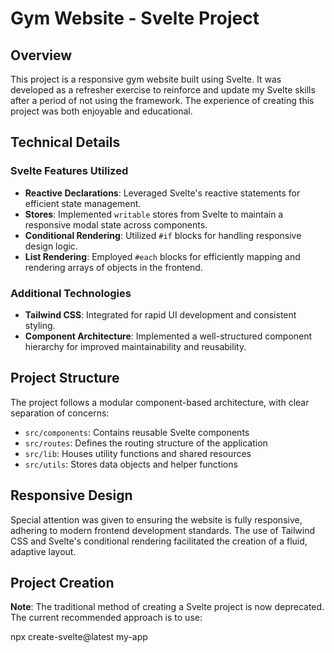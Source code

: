# Gym Website - Svelte Project

## Overview

This project is a responsive gym website built using Svelte. It was developed as a refresher exercise to reinforce and update my Svelte skills after a period of not using the framework. The experience of creating this project was both enjoyable and educational.

## Technical Details

### Svelte Features Utilized

- **Reactive Declarations**: Leveraged Svelte's reactive statements for efficient state management.
- **Stores**: Implemented `writable` stores from Svelte to maintain a responsive modal state across components.
- **Conditional Rendering**: Utilized `#if` blocks for handling responsive design logic.
- **List Rendering**: Employed `#each` blocks for efficiently mapping and rendering arrays of objects in the frontend.

### Additional Technologies

- **Tailwind CSS**: Integrated for rapid UI development and consistent styling.
- **Component Architecture**: Implemented a well-structured component hierarchy for improved maintainability and reusability.

## Project Structure

The project follows a modular component-based architecture, with clear separation of concerns:

- `src/components`: Contains reusable Svelte components
- `src/routes`: Defines the routing structure of the application
- `src/lib`: Houses utility functions and shared resources
- `src/utils`: Stores data objects and helper functions

## Responsive Design

Special attention was given to ensuring the website is fully responsive, adhering to modern frontend development standards. The use of Tailwind CSS and Svelte's conditional rendering facilitated the creation of a fluid, adaptive layout.

## Project Creation

**Note**: The traditional method of creating a Svelte project is now deprecated. The current recommended approach is to use:

npx create-svelte@latest my-app
